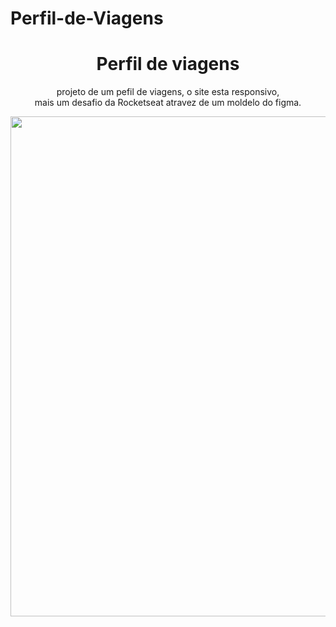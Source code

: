 # Perfil-de-Viagens

 <div align="center">
 <h1>
  Perfil de viagens 
 </h1>
 <p>
  projeto de um pefil de viagens, o site esta responsivo, <br> mais um desafio da Rocketseat atravez de um moldelo do figma.
</p> 
  <img src="https://github.com/user-attachments/assets/6c86ec27-aa54-4650-a9e5-a099303b951c" width="800"/>
</div>
